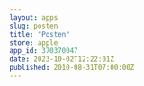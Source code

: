 ```yaml
---
layout: apps
slug: posten
title: "Posten"
store: apple
app_id: 370370047
date: 2023-10-02T12:22:01Z
published: 2010-08-31T07:00:00Z
---
```

